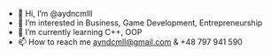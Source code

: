 - 👋 Hi, I’m @aydncmlll
- 👀 I’m interested in Business, Game Development, Entrepreneurship
- 🌱 I’m currently learning C++, OOP
- 📫 How to reach me ayndcmll@gmail.com & +48 797 941 590

<!---
aydncmlll/aydncmlll is a ✨ special ✨ repository because its `README.md` (this file) appears on your GitHub profile.
You can click the Preview link to take a look at your changes.
--->
